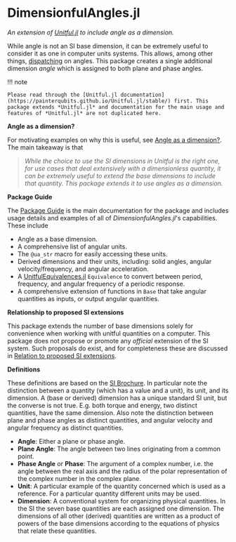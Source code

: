 # DimensionfulAngles.jl

*An extension of [Unitful.jl](https://painterqubits.github.io/Unitful.jl/) to include angle as a dimension.*

While angle is not an SI base dimension, it can be extremely useful to consider it as one in computer units systems.
This allows, among other things, [dispatching](https://docs.julialang.org/en/v1/manual/methods/) on angles.
This package creates a single additional dimension *angle* which is assigned to both plane and phase angles.

!!! note
    
    Please read through the [Unitful.jl documentation](https://painterqubits.github.io/Unitful.jl/stable/) first. This package extends *Unitful.jl* and documentation for the main usage and features of *Unitful.jl* are not duplicated here.

**Angle as a dimension?**

For motivating examples on why this is useful, see [Angle as a dimension?](@ref).
The main takeaway is that

> *While the choice to use the SI dimensions in Unitful is the right one, for use cases that deal extensively with a dimensionless quantity, it can be extremely useful to extend the base dimensions to include that quantity.*
> *This package extends it to use angles as a dimension.*

**Package Guide**

The [Package Guide](https://cmichelenstrofer.github.io/DimensionfulAngles.jl/stable/guide/intro/) is the main documentation for the package and includes usage details and examples of all of *DimensionfulAngles.jl*'s capabilities.
These include

  - Angle as a base dimension.
  - A comprehensive list of angular units.
  - The `@ua_str` macro for easily accessing these units.
  - Derived dimensions and their units, including: solid angles, angular velocity/frequency, and angular acceleration.
  - A [UnitfulEquivalences.jl](https://sostock.github.io/UnitfulEquivalences.jl/stable/) `Equivalence` to convert between period, frequency, and angular frequency of a periodic response.
  - A comprehensive extension of functions in `Base` that take angular quantities as inputs, or output angular quantities.

**Relationship to proposed SI extensions**

This package extends the number of base dimensions solely for convenience when working with unitful quantities on a computer.
This package does not propose or promote any *official* extension of the SI system.
Such proposals do exist, and for completeness these are discussed in [Relation to proposed SI extensions](@ref).

**Definitions**

These definitions are based on the [SI Brochure](https://www.bipm.org/en/publications/si-brochure).
In particular note the distinction between a quantity (which has a value and a unit), its unit, and its dimension.
A (base or derived) dimension has a unique standard SI unit, but the converse is not true.
E.g. both torque and energy, two distinct quantities, have the same dimension.
Also note the distinction between plane and phase angles as distinct quantities, and angular velocity and angular frequency as distinct quantities.

  - **Angle**: Either a plane or phase angle.
  - **Plane Angle**: The angle between two lines originating from a common point.
  - **Phase Angle** or **Phase**: The argument of a complex number, i.e. the angle between the real axis and the radius of the polar representation of the complex number in the complex plane.
  - **Unit**: A particular example of the quantity concerned which is used as a reference. For a particular quantity different units may be used.
  - **Dimension**: A conventional system for organizing physical quantities. In the SI the seven base quantities are each assigned one dimension. The dimensions of all other (derived) quantities are written as a product of powers of the base dimensions according to the equations of physics that relate these quantities.
